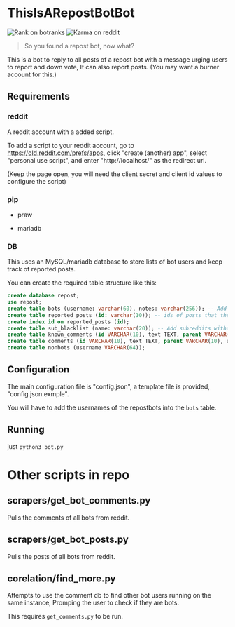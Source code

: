 # ThisIsARepostBotBot

![Rank on botranks](https://img.shields.io/badge/dynamic/json?label=Rank%20on%20https%3A%2F%2Fbotranks.com%2F&query=rank&suffix=th&url=https%3A%2F%2Fbotranks.com%2Fapi%2Fgetrank%2FThisIsARepostBotBot) ![Karma on reddit](https://img.shields.io/badge/dynamic/json?label=bot%20karma&query=data.total_karma&url=https%3A%2F%2Fwww.reddit.com%2Fuser%2Fthisisarepostbotbot%2Fabout.json)

> So you found a repost bot, now what?

This is a bot to reply to all posts of a repost bot with a message urging users to report and down vote, It can also report posts. (You may want a burner account for this.)

## Requirements

### reddit

A reddit account with a added script.

To add a script to your reddit account, go to https://old.reddit.com/prefs/apps, click "create (another) app", select "personal use script", and enter "http://localhost/" as the redirect uri.

(Keep the page open, you will need the client secret and client id values to configure the script)

### pip

- praw

- mariadb

### DB

This uses an MySQL/mariadb database to store lists of bot users and keep track of reported posts.

You can create the required table structure like this:

```sql
create database repost;
use repost;
create table bots (username: varchar(60), notes: varchar(256)); -- Add known bot accounts in here
create table reported_posts (id: varchar(10)); -- ids of posts that the bot has reported
create index id on reported_posts (id);
create table sub_blacklist (name: varchar(20)); -- Add subreddits without the 'r/' that you do *not* want to post on.
create table known_comments (id VARCHAR(10), text TEXT, parent VARCHAR(10), username VARCHAR(64), hasbeenuserscraped BOOL); -- comments made by botx
create table comments (id VARCHAR(10), text TEXT, parent VARCHAR(10), username VARCHAR(64));
create table nonbots (username VARCHAR(64));
```

## Configuration

The main configuration file is "config.json", a template file is provided, "config.json.exmple".

You will have to add the usernames of the repostbots into the ``bots`` table.

## Running

just ``python3 bot.py``

# Other scripts in repo

## scrapers/get_bot_comments.py

Pulls the comments of all bots from reddit.

## scrapers/get_bot_posts.py

Pulls the posts of all bots from reddit.

## corelation/find_more.py

Attempts to use the comment db to find other bot users running on the same instance, Promping the user to check if they are bots.

This requires ``get_comments.py`` to be run.
